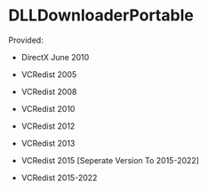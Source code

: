 # DLLDownloaderPortable
Provided:

* DirectX June 2010

* VCRedist 2005

* VCRedist 2008

* VCRedist 2010

* VCRedist 2012

* VCRedist 2013

* VCRedist 2015 [Seperate Version To 2015-2022]

* VCRedist 2015-2022